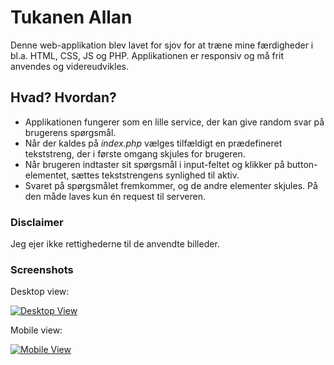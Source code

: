 # Tukanen Allan
Denne web-applikation blev lavet for sjov for at træne mine færdigheder i bl.a. HTML, CSS, JS og PHP. Applikationen er responsiv og må frit anvendes og videreudvikles.

## Hvad? Hvordan?
* Applikationen fungerer som en lille service, der kan give random svar på brugerens spørgsmål.
* Når der kaldes på *index.php* vælges tilfældigt en prædefineret tekststreng, der i første omgang skjules for brugeren.
* Når brugeren indtaster sit spørgsmål i input-feltet og klikker på button-elementet, sættes tekststrengens synlighed til aktiv.
* Svaret på spørgsmålet fremkommer, og de andre elementer skjules. På den måde laves kun én request til serveren.

### Disclaimer
Jeg ejer ikke rettighederne til de anvendte billeder.

### Screenshots
Desktop view:

[![Desktop View](https://github.com/dani832m/Tukanen_Allan/blob/master/screenshots/screenshot_desktop_v1.png?raw=true)](http://n4.dk/allan/)

Mobile view:

[![Mobile View](https://github.com/dani832m/Tukanen_Allan/blob/master/screenshots/screenshot_mobile_v1.png?raw=true)](http://n4.dk/allan/)
